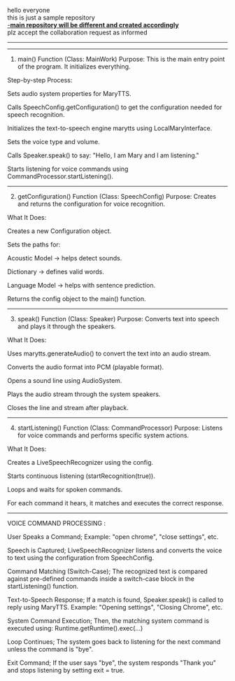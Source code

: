 hello everyone<br>
this is just a sample repository<br>
<u>-**main repository will be different and created accordingly**</u> <br>
plz accept the collaboration request as informed <br>
_______________________________________________________________________________________________________________________
_______________________________________________________________________________________________________________________
1. main() Function (Class: MainWork)
Purpose: This is the main entry point of the program. It initializes everything.

Step-by-step Process:

Sets audio system properties for MaryTTS.

Calls SpeechConfig.getConfiguration() to get the configuration needed for speech recognition.

Initializes the text-to-speech engine marytts using LocalMaryInterface.

Sets the voice type and volume.

Calls Speaker.speak() to say: "Hello, I am Mary and I am listening."

Starts listening for voice commands using CommandProcessor.startListening().

___________________________________________________________________________________________________________________
 2. getConfiguration() Function (Class: SpeechConfig)
Purpose: Creates and returns the configuration for voice recognition.

What It Does:

Creates a new Configuration object.

Sets the paths for:

Acoustic Model → helps detect sounds.

Dictionary → defines valid words.

Language Model → helps with sentence prediction.

Returns the config object to the main() function.
_______________________________________________________________________________________________________
 3. speak() Function (Class: Speaker)
Purpose: Converts text into speech and plays it through the speakers.

What It Does:

Uses marytts.generateAudio() to convert the text into an audio stream.

Converts the audio format into PCM (playable format).

Opens a sound line using AudioSystem.

Plays the audio stream through the system speakers.

Closes the line and stream after playback.
__________________________________________________________________________________________________________
4. startListening() Function (Class: CommandProcessor)
Purpose: Listens for voice commands and performs specific system actions.

What It Does:

Creates a LiveSpeechRecognizer using the config.

Starts continuous listening (startRecognition(true)).

Loops and waits for spoken commands.

For each command it hears, it matches and executes the correct response.
_______________________________________________________________________________________________________
VOICE COMMAND PROCESSING :

User Speaks a Command;
Example: "open chrome", "close settings", etc.

Speech is Captured;
LiveSpeechRecognizer listens and converts the voice to text using the configuration from SpeechConfig.

Command Matching (Switch-Case);
The recognized text is compared against pre-defined commands inside a switch-case block in the startListening() function.

Text-to-Speech Response;
If a match is found, Speaker.speak() is called to reply using MaryTTS.
Example: "Opening settings", "Closing Chrome", etc.

System Command Execution;
Then, the matching system command is executed using:
Runtime.getRuntime().exec(...)

Loop Continues;
The system goes back to listening for the next command unless the command is "bye".

Exit Command;
If the user says "bye", the system responds "Thank you" and stops listening by setting exit = true.


